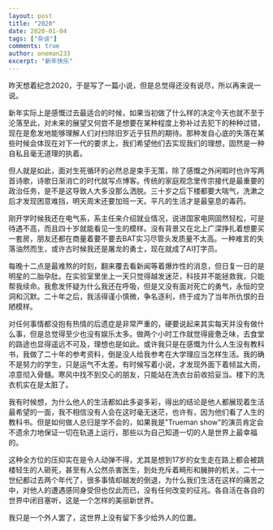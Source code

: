 ```yaml
---
layout: post
title: "2020"
date: 2020-01-04
tags: ["杂谈"]
comments: true
author: oneman233
excerpt: "新年快乐"
---
```


昨天想着纪念2020，于是写了一篇小说，但是总觉得还没有说尽，所以再来说一说。

新年实际上是感慨过去最适合的时候，如果当初做了什么样的决定今天也就不至于沦落至此，对未来的展望又何尝不是想要在某种程度上弥补过去犯下的种种过错，现在是愈发地能够理解人们对扫除旧岁近乎狂热的期待。那种发自心底的失落在某些时候会体现在对下一代的要求上，我们希望他们去实现我们的理想，固然是一种自私且毫无道理的执着。

但人就是如此，面对生死循环的必然总是束手无策，除了感慨之外闲暇时也许写两首诗歌，诗歌日渐消亡的时代就写点博客。传统的家庭观念里传宗接代是最重要的政治任务，是不是这导致人大多没那么洒脱。三十岁之后下楼都要大喘气，洗漱之后才发现困意难挡，明天周末还要加班一天。平凡的生活才是最窒息的毒药。

刚开学时候我还在电气系，系主任来介绍就业情况，说进国家电网固然轻松，可是待遇不高，而且四十岁就能看见一生的模样。没有背景又在北上广深挣扎着想要买一套房，朋友还都在商量着要不要去BAT实习尽管头发质量不太高。一种难言的失落油然而生，或许古时候我还是屠龙的勇士，现在就成了AI打字员。

每晚十二点是最难熬的时刻，翻来覆去看新闻等着爆炸性的消息，但日复一日的是明星的二胎孕肚。在实验室里坐上一天只觉得越发迷茫，科技并不能拯救我，只能帮我续命。我愈发怀疑为什么我还在呼吸，但是又没有面对死亡的勇气，永恒的空洞和沉默。二十年之后，我活得谨小慎微，争名逐利，终于成为了当年所仇恨的丑陋模样。

对任何事情都没抱有热情的后遗症是非常严重的，硬要说起来其实每天并没有做什么事，但是总觉得至少也没有娱乐太多。做两个小时工作就觉得疲惫乏味，去食堂的路途也显得遥远不可及，理想也是如此。或许我只是在感慨为什么人生没有教科书，我做了二十年的参考资料，倒是没人给我参考在大学理应当怎样生活。我的确不是努力的学生，只是运气不太差。有时候写着小说，才发现外面下着倾盆大雨，凉意彻入骨髓。寒风中找不到交心的朋友，只能站在洗衣台前收拾妥当。楼下的洗衣机实在是太脏了。

我有时候想，为什么他人的生活都如此多姿多彩，得出的结论是他人都展现着生活最希望的一面，我不相信没有人会在这时毫无迷茫，也许有，因为他们看了人生的教科书。但是如何做人总归是学不会的，如果我是"Trueman show"的演员肯定会不遗余力地保证一切在轨道上运行，那些以为自己知道一切的人是世界上最幸福的。

这种全方位的压抑实在是令人动弹不得，尤其是想到17岁的女生走在路上都会被跳楼轻生的人砸死，甚至有人公然杀害医生，到处充斥着畸形和臃肿的机关。二十一世纪都过去两个年代了，很多事情却越发的倒退，为什么我们生活在这样的痛苦之中，对他人的遭遇感同身受但也仅此而已，没有任何改变的征兆。各自活在各自的世界中闭目塞听，这是一个怎样的美丽新世界。

我只是一个外人罢了，这世界上没有留下多少给外人的位置。